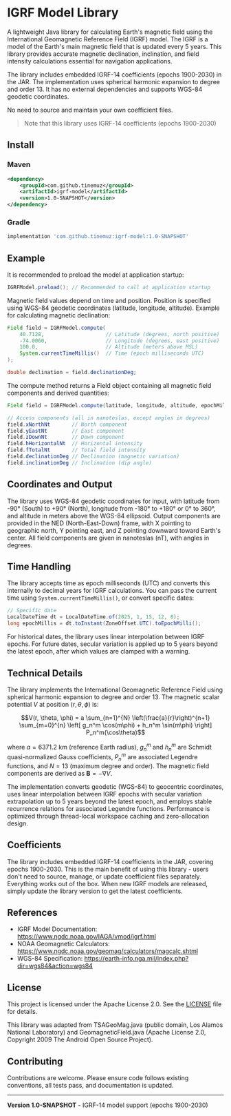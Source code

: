 # IGRF Model Library

A lightweight Java library for calculating Earth's magnetic field using the International Geomagnetic Reference Field (IGRF) model. The IGRF is a model of the Earth's main magnetic field that is updated every 5 years. This library provides accurate magnetic declination, inclination, and field intensity calculations essential for navigation applications.

The library includes embedded IGRF-14 coefficients (epochs 1900-2030) in the JAR. The implementation uses spherical harmonic expansion to degree and order 13. It has no external dependencies and supports WGS-84 geodetic coordinates.

No need to source and maintain your own coefficient files.

> Note that this library uses IGRF-14 coefficients (epochs 1900-2030)

## Install

### Maven
```xml
<dependency>
    <groupId>com.github.tinemuz</groupId>
    <artifactId>igrf-model</artifactId>
    <version>1.0-SNAPSHOT</version>
</dependency>
```

### Gradle
```gradle
implementation 'com.github.tinemuz:igrf-model:1.0-SNAPSHOT'
```

## Example

It is recommended to preload the model at application startup:

```java
IGRFModel.preload(); // Recommended to call at application startup
```

Magnetic field values depend on time and position. Position is specified using WGS-84 geodetic coordinates (latitude, longitude, altitude). Example for calculating magnetic declination:

```java
Field field = IGRFModel.compute(
    40.7128,                    // Latitude (degrees, north positive)
    -74.0060,                   // Longitude (degrees, east positive)
    100.0,                      // Altitude (meters above MSL)
    System.currentTimeMillis()  // Time (epoch milliseconds UTC)
);

double declination = field.declinationDeg;
```

The compute method returns a Field object containing all magnetic field components and derived quantities:

```java
Field field = IGRFModel.compute(latitude, longitude, altitude, epochMillis);

// Access components (all in nanoteslas, except angles in degrees)
field.xNorthNt       // North component
field.yEastNt        // East component  
field.zDownNt        // Down component
field.hHorizontalNt  // Horizontal intensity
field.fTotalNt       // Total field intensity
field.declinationDeg // Declination (magnetic variation)
field.inclinationDeg // Inclination (dip angle)
```

## Coordinates and Output

The library uses WGS-84 geodetic coordinates for input, with latitude from -90° (South) to +90° (North), longitude from -180° to +180° or 0° to 360°, and altitude in meters above the WGS-84 ellipsoid. Output components are provided in the NED (North-East-Down) frame, with X pointing to geographic north, Y pointing east, and Z pointing downward toward Earth's center. All field components are given in nanoteslas (nT), with angles in degrees.

## Time Handling

The library accepts time as epoch milliseconds (UTC) and converts this internally to decimal years for IGRF calculations. You can pass the current time using `System.currentTimeMillis()`, or convert specific dates:

```java
// Specific date
LocalDateTime dt = LocalDateTime.of(2025, 1, 15, 12, 0);
long epochMillis = dt.toInstant(ZoneOffset.UTC).toEpochMilli();
```

For historical dates, the library uses linear interpolation between IGRF epochs. For future dates, secular variation is applied up to 5 years beyond the latest epoch, after which values are clamped with a warning.

## Technical Details

The library implements the International Geomagnetic Reference Field using spherical harmonic expansion to degree and order 13. The magnetic scalar potential $V$ at position $(r, \theta, \phi)$ is:

$$V(r, \theta, \phi) = a \sum_{n=1}^{N} \left(\frac{a}{r}\right)^{n+1} \sum_{m=0}^{n} \left[ g_n^m \cos(m\phi) + h_n^m \sin(m\phi) \right] P_n^m(\cos\theta)$$

where $a = 6371.2$ km (reference Earth radius), $g_n^m$ and $h_n^m$ are Schmidt quasi-normalized Gauss coefficients, $P_n^m$ are associated Legendre functions, and $N = 13$ (maximum degree and order). The magnetic field components are derived as $\mathbf{B} = -\nabla V$.

The implementation converts geodetic (WGS-84) to geocentric coordinates, uses linear interpolation between IGRF epochs with secular variation extrapolation up to 5 years beyond the latest epoch, and employs stable recurrence relations for associated Legendre functions. Performance is optimized through thread-local workspace caching and zero-allocation design.

## Coefficients

The library includes embedded IGRF-14 coefficients in the JAR, covering epochs 1900-2030. This is the main benefit of using this library - users don't need to source, manage, or update coefficient files separately. Everything works out of the box. When new IGRF models are released, simply update the library version to get the latest coefficients.

## References

- IGRF Model Documentation: https://www.ngdc.noaa.gov/IAGA/vmod/igrf.html
- NOAA Geomagnetic Calculators: https://www.ngdc.noaa.gov/geomag/calculators/magcalc.shtml
- WGS-84 Specification: https://earth-info.nga.mil/index.php?dir=wgs84&action=wgs84

## License

This project is licensed under the Apache License 2.0. See the [LICENSE](LICENSE) file for details.

This library was adapted from TSAGeoMag.java (public domain, Los Alamos National Laboratory) and GeomagneticField.java (Apache License 2.0, Copyright 2009 The Android Open Source Project).

## Contributing

Contributions are welcome. Please ensure code follows existing conventions, all tests pass, and documentation is updated.

---

**Version 1.0-SNAPSHOT** - IGRF-14 model support (epochs 1900-2030)
